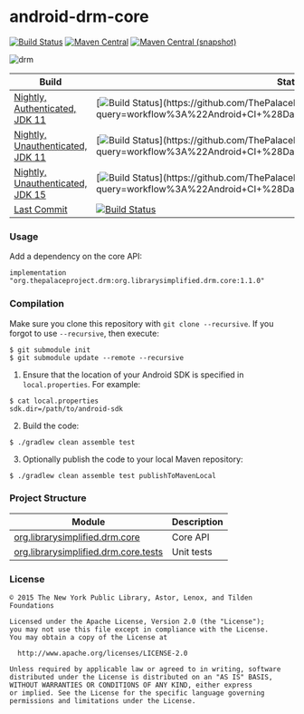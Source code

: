 android-drm-core
=====================

[![Build Status](https://img.shields.io/github/workflow/status/ThePalaceProject/android-drm-core/Android%20CI%20(Authenticated)?style=flat-square)](https://github.com/ThePalaceProject/android-drm-core/actions?query=workflow%3A%22Android+CI+%28Authenticated%29%22)
[![Maven Central](https://img.shields.io/maven-central/v/org.thepalaceproject.drm/org.librarysimplified.drm.core?style=flat-square)](https://repo1.maven.org/maven2/org/thepalaceproject/drm/)
[![Maven Central (snapshot)](https://img.shields.io/nexus/s/https/oss.sonatype.org/org.thepalaceproject.drm/org.librarysimplified.drm.core.svg?style=flat-square)](https://oss.sonatype.org/content/repositories/snapshots/org.thepalaceproject.drm/)

![drm](./src/site/resources/drm.jpg?raw=true)

|Build|Status|
|-----|------|
|[Nightly, Authenticated, JDK 11](https://github.com/ThePalaceProject/android-drm-core/actions?query=workflow%3A%22Android+CI+%28Daily+Authenticated%2C+JDK+11%29%22)|[![Build Status](https://img.shields.io/github/workflow/status/ThePalaceProject/android-drm-core/Android%20CI%20(Daily%20Authenticated,%20JDK%2011)?style=flat-square)](https://github.com/ThePalaceProject/android-drm-core/actions?query=workflow%3A%22Android+CI+%28Daily+Authenticated%2C+JDK+11%29%22)|
|[Nightly, Unauthenticated, JDK 11](https://github.com/ThePalaceProject/android-drm-core/actions?query=workflow%3A%22Android+CI+%28Daily+Unauthenticated%2C+JDK+11%29%22)|[![Build Status](https://img.shields.io/github/workflow/status/ThePalaceProject/android-drm-core/Android%20CI%20(Daily%20Unauthenticated,%20JDK%2011)?style=flat-square)](https://github.com/ThePalaceProject/android-drm-core/actions?query=workflow%3A%22Android+CI+%28Daily+Unauthenticated%2C+JDK+11%29%22)|
|[Nightly, Unauthenticated, JDK 15](https://github.com/ThePalaceProject/android-drm-core/actions?query=workflow%3A%22Android+CI+%28Daily+Unauthenticated%2C+JDK+15%29%22)|[![Build Status](https://img.shields.io/github/workflow/status/ThePalaceProject/android-drm-core/Android%20CI%20(Daily%20Unauthenticated,%20JDK%2015)?style=flat-square)](https://github.com/ThePalaceProject/android-drm-core/actions?query=workflow%3A%22Android+CI+%28Daily+Unauthenticated%2C+JDK+15%29%22)|
|[Last Commit](https://github.com/ThePalaceProject/android-drm-core/actions?query=workflow%3A%22Android+CI+%28Authenticated%29%22)|[![Build Status](https://img.shields.io/github/workflow/status/ThePalaceProject/android-drm-core/Android%20CI%20(Authenticated)?style=flat-square)](https://github.com/ThePalaceProject/android-drm-core/actions?query=workflow%3A%22Android+CI+%28Authenticated%29%22)|

### Usage

Add a dependency on the core API:

```
implementation "org.thepalaceproject.drm:org.librarysimplified.drm.core:1.1.0"
```

### Compilation

Make sure you clone this repository with `git clone --recursive`. 
If you forgot to use `--recursive`, then execute:

```
$ git submodule init
$ git submodule update --remote --recursive
```

1. Ensure that the location of your Android SDK is specified in `local.properties`.
   For example:

```
$ cat local.properties
sdk.dir=/path/to/android-sdk
```

2. Build the code:

```
$ ./gradlew clean assemble test
```

3. Optionally publish the code to your local Maven repository:

```
$ ./gradlew clean assemble test publishToMavenLocal
```

### Project Structure

|Module|Description|
|------|-----------|
| [org.librarysimplified.drm.core](https://github.com/ThePalaceProject/android-drm-core/tree/develop/org.librarysimplified.drm.core) | Core API
| [org.librarysimplified.drm.core.tests](https://github.com/ThePalaceProject/android-drm-core/tree/develop/org.librarysimplified.drm.core.tests) | Unit tests

### License

```
© 2015 The New York Public Library, Astor, Lenox, and Tilden Foundations

Licensed under the Apache License, Version 2.0 (the "License");
you may not use this file except in compliance with the License.
You may obtain a copy of the License at

  http://www.apache.org/licenses/LICENSE-2.0

Unless required by applicable law or agreed to in writing, software
distributed under the License is distributed on an "AS IS" BASIS,
WITHOUT WARRANTIES OR CONDITIONS OF ANY KIND, either express
or implied. See the License for the specific language governing
permissions and limitations under the License.
```
